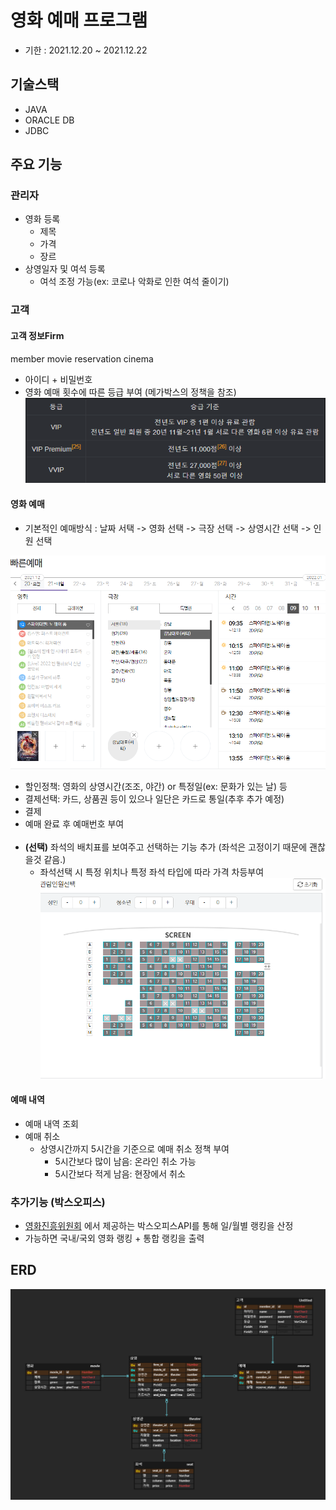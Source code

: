 # 영화 예매 프로그램
* 기한 : 2021.12.20 ~ 2021.12.22

## 기술스택
* JAVA
* ORACLE DB
* JDBC

## 주요 기능
### 관리자
* 영화 등록
  * 제목
  * 가격
  * 장르
* 상영일자 및 여석 등록
  * 여석 조정 가능(ex: 코로나 악화로 인한 여석 줄이기)

### 고객
#### 고객 정보Firm
member
movie
reservation
cinema

  * 아이디 + 비밀번호
  * 영화 예매 횟수에 따른 등급 부여 (메가박스의 정책을 참조)
![memberLevel_Policy.png](image/memberLevel_Policy.png)
#### 영화 예매
* 기본적인 예매방식 : 날짜 서택 -> 영화 선택 -> 극장 선택 -> 상영시간 선택 -> 인원 선택

![img.png](image/movieReserveFlow.png)
* 할인정책: 영화의 상영시간(조조, 야간) or 특정일(ex: 문화가 있는 날) 등 
* 결제선택: 카드, 상품권 등이 있으나 일단은 카드로 통일(추후 추가 예정)
* 결제
* 예매 완료 후 예매번호 부여
<br></br>
* **(선택)** 좌석의 배치표를 보여주고 선택하는 기능 추가 (좌석은 고정이기 때문에 괜찮을것 같음.)
  * 좌석선택 시 특정 위치나 특정 좌석 타입에 따라 가격 차등부여
![img.png](image/seat.png)
    
#### 예매 내역
  * 예매 내역 조회
  * 예매 취소
    * 상영시간까지 5시간을 기준으로 예매 취소 정책 부여
      * 5시간보다 많이 남음: 온라인 취소 가능
      * 5시간보다 적게 남음: 현장에서 취소

### 추가기능 (박스오피스)
* [영화진흥위원회](https://www.kobis.or.kr/kobisopenapi/homepg/apiservice/searchServiceInfo.do)
  에서 제공하는 박스오피스API를 통해 일/월별 랭킹을 산정
* 가능하면 국내/국외 영화 랭킹 + 통합 랭킹을 출력


## ERD
![img.png](image/erd.png)
